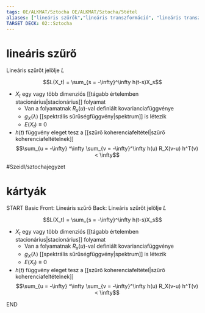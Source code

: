 ```yaml
---
tags: OE/ALKMAT/Sztocha OE/ALKMAT/Sztocha/5tétel 
aliases: ["lineáris szűrők","lineáris transzformáció", "lineáris transzformációk", "lineáris operátor", "lineáris operátorok"]
TARGET DECK: 02::Sztocha
---
```

# lineáris szűrő
Lineáris szűrőt jelölje $L$

$$L(X_t) = \sum_{s = -\infty}^\infty h(t-s)X_s$$
- $X_t$ egy vagy több dimenziós [[tágabb értelemben stacionárius|stacionárius]] folyamat
	- Van a folyamatnak $R_x(u)$-val definiált kovarianciafüggvénye
	- $g_X(\lambda)$ [[spektrális sűrűségfüggvény|spektrum]] is létezik
	- $E(X_t) \equiv 0$
- $h(t)$ függvény eleget tesz a [[szűrő koherenciafeltétel|szűrő koherenciafeltételnek]] 
$$\sum_{u = -\infty} ^\infty \sum_{v = -\infty}^\infty h(u) R_X(v-u) h^T(v) < \infty$$

#Szeidl/sztochajegyzet 

# kártyák
START
Basic
Front:
Lineáris szűrő
Back:
Lineáris szűrőt jelölje $L$

$$L(X_t) = \sum_{s = -\infty}^\infty h(t-s)X_s$$
- $X_t$ egy vagy több dimenziós [[tágabb értelemben stacionárius|stacionárius]] folyamat
	- Van a folyamatnak $R_x(u)$-val definiált kovarianciafüggvénye
	- $g_X(\lambda)$ [[spektrális sűrűségfüggvény|spektrum]] is létezik
	- $E(X_t) \equiv 0$
- $h(t)$ függvény eleget tesz a [[szűrő koherenciafeltétel|szűrő koherenciafeltételnek]] 
$$\sum_{u = -\infty} ^\infty \sum_{v = -\infty}^\infty h(u) R_X(v-u) h^T(v) < \infty$$
<!--ID: 1686242423538-->
END
